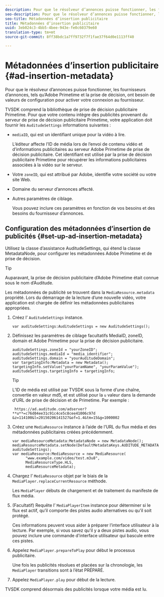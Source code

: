 ```yaml
---
description: Pour que le résolveur d’annonces puisse fonctionner, les fournisseurs d’annonces, tels qu’Adobe Primetime et la prise de décision, ont besoin de valeurs de configuration pour activer votre connexion au fournisseur.
seo-description: Pour que le résolveur d’annonces puisse fonctionner, les fournisseurs d’annonces, tels qu’Adobe Primetime et la prise de décision, ont besoin de valeurs de configuration pour activer votre connexion au fournisseur.
seo-title: Métadonnées d’insertion publicitaire
title: Métadonnées d’insertion publicitaire
uuid: 3eb024c3-4bb5-4bee-943e-fe0c60379e60
translation-type: tm+mt
source-git-commit: 8ff38bdc1a7ff9732f7f1fae37f64d0e1113ff40

---
```



# Métadonnées d’insertion publicitaire {#ad-insertion-metadata}

Pour que le résolveur d’annonces puisse fonctionner, les fournisseurs d’annonces, tels qu’Adobe Primetime et la prise de décision, ont besoin de valeurs de configuration pour activer votre connexion au fournisseur.

TVSDK comprend la bibliothèque de prise de décision publicitaire Primetime. Pour que votre contenu intègre des publicités provenant du serveur de prise de décision publicitaire Primetime, votre application doit fournir les `AuditudeSettings` informations suivantes :

* `mediaID`, qui est un identifiant unique pour la vidéo à lire.

   L’éditeur affecte l’ID de média lors de l’envoi de contenu vidéo et d’informations publicitaires au serveur Adobe Primetime de prise de décision publicitaire. Cet identifiant est utilisé par la prise de décision publicitaire Primetime pour récupérer les informations publicitaires associées à la vidéo sur le serveur.

* Votre `zoneID`, qui est attribué par Adobe, identifie votre société ou votre site Web.
* Domaine du serveur d’annonces affecté.
* Autres paramètres de ciblage.

   Vous pouvez inclure ces paramètres en fonction de vos besoins et des besoins du fournisseur d’annonces.

## Configuration des métadonnées d’insertion de publicités {#set-up-ad-insertion-metadata}

Utilisez la classe d’assistance AuditudeSettings, qui étend la classe MetadataNode, pour configurer les métadonnées Adobe Primetime et de prise de décision.

>[!TIP]
>
>Auparavant, la prise de décision publicitaire d’Adobe Primetime était connue sous le nom d’Auditude.

Les métadonnées de publicité se trouvent dans la `MediaResource.metadata` propriété. Lors du démarrage de la lecture d’une nouvelle vidéo, votre application est chargée de définir les métadonnées publicitaires appropriées.

1. Créez l’ `AuditudeSettings` instance.

   ```
   var auditudeSettings:AuditudeSettings = new AuditudeSettings();
   ```

1. Définissez les paramètres de ciblage facultatifs MediaID, zoneID, domain et Adobe Primetime pour la prise de décision publicitaire.

   ```
   auditudeSettings.zoneId = "yourZoneID"; 
   auditudeSettings.mediaId = "media_identifier"; 
   auditudeSettings.domain = "yourAuditudeDomain"; 
   var targetingInfo:Metadata = new Metadata(); 
   targetingInfo.setValue("yourParamName", "yourParamValue"); 
   auditudeSettings.targetingInfo = targetingInfo;
   ```

   >[!TIP]
   >
   >L’ID de média est utilisé par TVSDK sous la forme d’une chaîne, convertie en valeur md5, et est utilisé pour la `u` valeur dans la demande d’URL de prise de décision et de Primetime. Par exemple :
   >
   >
   >` https://ad.auditude.com/adserver? **u**=c76d04ee31c91c4ce5c8cee41006c97d &z=114100&l=20150206141527&of=1.4&tm=15&g=1000002`

1. Créez une `MediaResource` instance à l’aide de l’URL du flux média et des métadonnées publicitaires créées précédemment.

   ```
   var mediaResourceMetadata:MetadataNode = new MetadataNode(); 
   mediaResourceMetadata.setNode(DefaultMetadataKeys.AUDITUDE_METADATA_KEY, auditudeSettings); 
   var mediaResource:MediaResource = new MediaResource( 
         "www.example.com/video/test.m3u8", 
         MediaResourceType.HLS,  
         mediaResourceMetadata);
   ```

1. Chargez l’ `MediaResource` objet par le biais de la `MediaPlayer.replaceCurrentResource` méthode.

   Les `MediaPlayer` débuts de chargement et de traitement du manifeste de flux média.

1. (Facultatif) Requête l’ `MediaPlayerItem` instance pour déterminer si le flux est actif, qu’il comporte des pistes audio alternatives ou qu’il soit protégé.

   Ces informations peuvent vous aider à préparer l’interface utilisateur à la lecture. Par exemple, si vous savez qu&#39;il y a deux pistes audio, vous pouvez inclure une commande d&#39;interface utilisateur qui bascule entre ces pistes.

1. Appelez `MediaPlayer.prepareToPlay` pour début le processus publicitaire.

   Une fois les publicités résolues et placées sur la chronologie, les `MediaPlayer` transitions sont à l’état PRÉPARÉ.
1. Appelez `MediaPlayer.play` pour début de la lecture.

TVSDK comprend désormais des publicités lorsque votre média est lu.